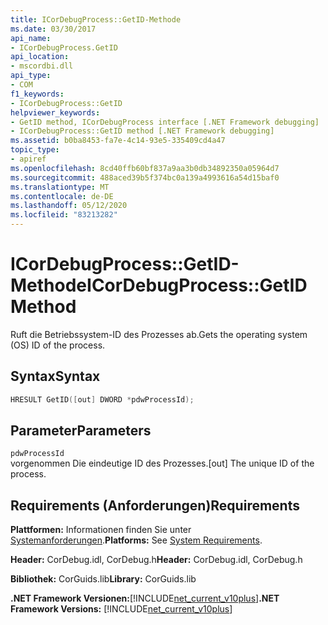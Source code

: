 ```yaml
---
title: ICorDebugProcess::GetID-Methode
ms.date: 03/30/2017
api_name:
- ICorDebugProcess.GetID
api_location:
- mscordbi.dll
api_type:
- COM
f1_keywords:
- ICorDebugProcess::GetID
helpviewer_keywords:
- GetID method, ICorDebugProcess interface [.NET Framework debugging]
- ICorDebugProcess::GetID method [.NET Framework debugging]
ms.assetid: b0ba8453-fa7e-4c14-93e5-335409cd4a47
topic_type:
- apiref
ms.openlocfilehash: 8cd40ffb60bf837a9aa3b0db34892350a05964d7
ms.sourcegitcommit: 488aced39b5f374bc0a139a4993616a54d15baf0
ms.translationtype: MT
ms.contentlocale: de-DE
ms.lasthandoff: 05/12/2020
ms.locfileid: "83213282"
---
```

# <a name="icordebugprocessgetid-method"></a><span data-ttu-id="d42fe-102">ICorDebugProcess::GetID-Methode</span><span class="sxs-lookup"><span data-stu-id="d42fe-102">ICorDebugProcess::GetID Method</span></span>
<span data-ttu-id="d42fe-103">Ruft die Betriebssystem-ID des Prozesses ab.</span><span class="sxs-lookup"><span data-stu-id="d42fe-103">Gets the operating system (OS) ID of the process.</span></span>  
  
## <a name="syntax"></a><span data-ttu-id="d42fe-104">Syntax</span><span class="sxs-lookup"><span data-stu-id="d42fe-104">Syntax</span></span>  
  
```cpp  
HRESULT GetID([out] DWORD *pdwProcessId);  
```  
  
## <a name="parameters"></a><span data-ttu-id="d42fe-105">Parameter</span><span class="sxs-lookup"><span data-stu-id="d42fe-105">Parameters</span></span>  
 `pdwProcessId`  
 <span data-ttu-id="d42fe-106">vorgenommen Die eindeutige ID des Prozesses.</span><span class="sxs-lookup"><span data-stu-id="d42fe-106">[out] The unique ID of the process.</span></span>  
  
## <a name="requirements"></a><span data-ttu-id="d42fe-107">Requirements (Anforderungen)</span><span class="sxs-lookup"><span data-stu-id="d42fe-107">Requirements</span></span>  
 <span data-ttu-id="d42fe-108">**Plattformen:** Informationen finden Sie unter [Systemanforderungen](../../get-started/system-requirements.md).</span><span class="sxs-lookup"><span data-stu-id="d42fe-108">**Platforms:** See [System Requirements](../../get-started/system-requirements.md).</span></span>  
  
 <span data-ttu-id="d42fe-109">**Header:** CorDebug.idl, CorDebug.h</span><span class="sxs-lookup"><span data-stu-id="d42fe-109">**Header:** CorDebug.idl, CorDebug.h</span></span>  
  
 <span data-ttu-id="d42fe-110">**Bibliothek:** CorGuids.lib</span><span class="sxs-lookup"><span data-stu-id="d42fe-110">**Library:** CorGuids.lib</span></span>  
  
 <span data-ttu-id="d42fe-111">**.NET Framework Versionen:**[!INCLUDE[net_current_v10plus](../../../../includes/net-current-v10plus-md.md)]</span><span class="sxs-lookup"><span data-stu-id="d42fe-111">**.NET Framework Versions:** [!INCLUDE[net_current_v10plus](../../../../includes/net-current-v10plus-md.md)]</span></span>
